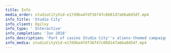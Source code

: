 ```yaml
---
title: Info
media_order: studioCityVid-e17d9ba4fdf36f47c068147a66a045df.mp4
info_title: 'Studio City'
info_client: Ogilvy
info_type: ' Interactive'
info_completion: 'Jun 2018'
info_description: 'Part of casino Studio City''s aliens-themed campaign, we created an interactive experience for their large curved screen.'
info_media: studioCityVid-e17d9ba4fdf36f47c068147a66a045df.mp4
---
```


